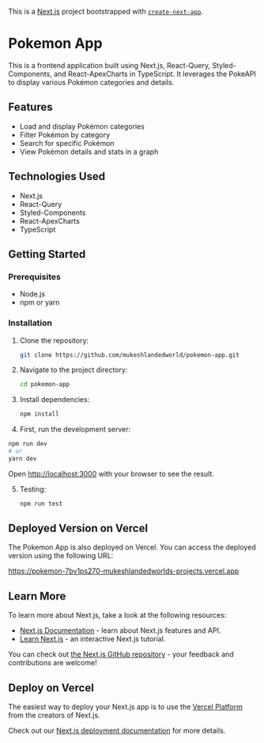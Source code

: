 This is a [Next.js](https://nextjs.org/) project bootstrapped with [`create-next-app`](https://github.com/vercel/next.js/tree/canary/packages/create-next-app).

# Pokemon App

This is a frontend application built using Next.js, React-Query, Styled-Components, and React-ApexCharts in TypeScript. It leverages the PokeAPI to display various Pokémon categories and details.

## Features

- Load and display Pokémon categories
- Filter Pokémon by category
- Search for specific Pokémon
- View Pokémon details and stats in a graph

## Technologies Used

- Next.js
- React-Query
- Styled-Components
- React-ApexCharts
- TypeScript

## Getting Started

### Prerequisites

- Node.js
- npm or yarn

### Installation

1. Clone the repository:

   ```bash
   git clone https://github.com/mukeshlandedworld/pokemon-app.git

2. Navigate to the project directory:

   ```bash
   cd pokemon-app

3. Install dependencies:

   ```bash
   npm install
   
4. First, run the development server:

  ```bash
  npm run dev
  # or
  yarn dev
  ```
  Open [http://localhost:3000](http://localhost:3000) with your browser to see the result.
  
5. Testing:

   ```bash
   npm run test

## Deployed Version on Vercel

The Pokemon App is also deployed on Vercel. You can access the deployed version using the following URL:

https://pokemon-7bv1ps270-mukeshlandedworlds-projects.vercel.app

## Learn More

To learn more about Next.js, take a look at the following resources:

- [Next.js Documentation](https://nextjs.org/docs) - learn about Next.js features and API.
- [Learn Next.js](https://nextjs.org/learn) - an interactive Next.js tutorial.

You can check out [the Next.js GitHub repository](https://github.com/vercel/next.js/) - your feedback and contributions are welcome!

## Deploy on Vercel

The easiest way to deploy your Next.js app is to use the [Vercel Platform](https://vercel.com/new?utm_medium=default-template&filter=next.js&utm_source=create-next-app&utm_campaign=create-next-app-readme) from the creators of Next.js.

Check out our [Next.js deployment documentation](https://nextjs.org/docs/deployment) for more details.
